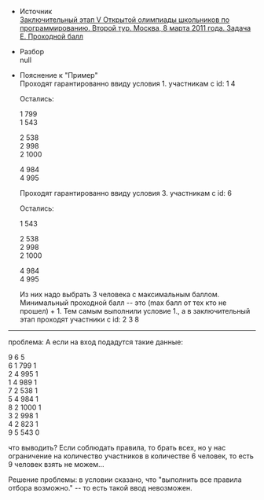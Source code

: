 - Источник  
[Заключительный этап V Открытой олимпиады школьников по программированию. Второй тур. Москва, 8 марта 2011 года. Задача Е. Проходной балл](https://olympiads.ru/zaoch/2010/final/archive.shtml)

- Разбор  
null
  

- Пояснение к "Пример"  
  Проходят гарантированно ввиду условия 1. участникам с id: 1 4

  Остались:

  1 799  
  1 543  

  2 538  
  2 998  
  2 1000  

  4 984  
  4 995  

  Проходят гарантированно ввиду условия 3. участникам с id: 6 


  Остались:

  1 543  

  2 538  
  2 998  
  2 1000  

  4 984  
  4 995  

  Из них надо выбрать 3 человека с максимальным баллом. Минимальный проходной балл -- это  (max балл от тех кто не прошел) + 1. Тем самым выполнили условие 1., а в заключительный этап проходят участники с id: 2 3 8
 
 -------------
 
проблема: А если на вход подадутся такие данные:

9 6 5  
6 1 799 1  
2 4 995 1  
1 4 989 1  
7 2 538 1  
5 4 984 1  
8 2 1000 1  
3 2 998 1  
4 2 823 1  
9 5 543 0  

что выводить? Если соблюдать правила, то брать всех, но у нас ограничение на количество участников в количестве 6 человек, то есть 9 человек взять не можем...

Решение проблемы: в условии сказано, что "выполнить все правила отбора возможно." -- то есть такой ввод невозможен.
